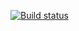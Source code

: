 [![Build status](https://ci.appveyor.com/api/projects/status/iv33hyhna4tyukpv?svg=true)](https://ci.appveyor.com/project/Pezu-git/ahj-events2)

